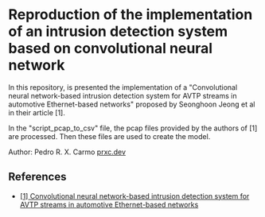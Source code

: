 
# Reproduction of the implementation of an intrusion detection system based on convolutional neural network

In this repository, is presented the implementation of a "Convolutional neural network-based intrusion detection system for AVTP streams in automotive Ethernet-based networks" proposed by Seonghoon Jeong et al in their article [1].

In the "script_pcap_to_csv" file, the pcap files provided by the authors of [1] are processed. Then these files are used to create the model.

Author: Pedro R. X. Carmo [prxc.dev](https://prxc.dev/)

## References

 - [[1] Convolutional neural network-based intrusion detection system for AVTP streams in automotive Ethernet-based networks](https://doi.org/10.1016/j.vehcom.2021.100338)


